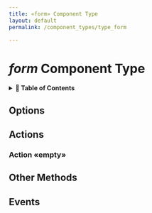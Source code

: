 ```yaml
---
title: «form» Component Type
layout: default
permalink: /component_types/type_form

---
```


*form* Component Type
=====================

<details>
<summary>
<strong>📖 Table of Contents</strong>
</summary>

  {{ "
<!-- vim-markdown-toc GitLab -->

* [Options](#options)
* [Actions](#actions)
    * [Action «empty»](#action-empty)
* [Other Methods](#other-methods)
* [Events](#events)

<!-- vim-markdown-toc -->
       " | markdownify }}

</details>




Options
-------


Actions
-------


### Action «empty»


Other Methods
-------------



Events
------



